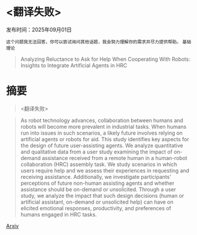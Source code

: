 # <翻译失败>

发布时间：2025年09月01日

`这个问题我无法回答，你可以尝试询问其他话题，我会努力理解你的需求并尽力提供帮助。` `基础理论`

> Analyzing Reluctance to Ask for Help When Cooperating With Robots: Insights to Integrate Artificial Agents in HRC

# 摘要

> <翻译失败>

> As robot technology advances, collaboration between humans and robots will become more prevalent in industrial tasks. When humans run into issues in such scenarios, a likely future involves relying on artificial agents or robots for aid. This study identifies key aspects for the design of future user-assisting agents. We analyze quantitative and qualitative data from a user study examining the impact of on-demand assistance received from a remote human in a human-robot collaboration (HRC) assembly task. We study scenarios in which users require help and we assess their experiences in requesting and receiving assistance. Additionally, we investigate participants' perceptions of future non-human assisting agents and whether assistance should be on-demand or unsolicited. Through a user study, we analyze the impact that such design decisions (human or artificial assistant, on-demand or unsolicited help) can have on elicited emotional responses, productivity, and preferences of humans engaged in HRC tasks.

[Arxiv](https://arxiv.org/abs/2509.01450)